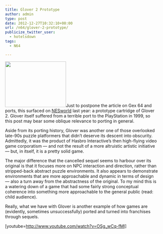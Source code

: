 ```yaml
---
title: Glover 2 Prototype
author: admin
type: post
date: 2012-12-27T10:32:10+00:00
url: /n64/glover-2-prototype/
publicize_twitter_user:
  - hotelsdown
tags:
  - N64

---
```

<img class="alignleft" alt="" src="http://upload.wikimedia.org/wikipedia/en/thumb/4/42/GloverBallSlap.jpg/200px-GloverBallSlap.jpg" width="200" height="150" />Just to postpone the article on Gex 64 and ports, this surfaced on [NESworld][1] last year: a prototype cartridge of Glover 2. Glover itself suffered from a terrible port to the PlayStation in 1999, so this post may bear some oblique relevance to porting in general.

Aside from its porting history, Glover was another one of those overlooked late-90s puzzle platformers that didn&#8217;t deserve its descent into obscurity. Admittedly, it was the product of Hasbro Interactive&#8217;s then high-flying video game corporatism &#8212; and not the result of a more altruistic artistic initiative &#8212; but, in itself, it is a pretty solid game.

The major difference that the cancelled sequel seems to harbour over its original is that it focuses more on NPC interaction and direction, rather than stripped-back abstract puzzle environments. It also appears to demonstrate environments that are more approachable and dynamic in terms of design &#8212; also a turn away from the abstractness of the original. To my mind this is a watering down of a game that had some fairly strong conceptual coherence into something more approachable to the general public (read: child audience).

Really, what we have with Glover is another example of how games are (evidently, sometimes unsuccessfully) ported and turned into franchises through sequels.

[youtube=http://www.youtube.com/watch?v=OSg_wCq-fMI]

 [1]: http://www.nesworld.com/n64-unr-glover2.php
